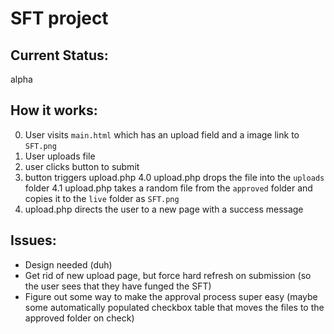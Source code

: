 # SFT project

## Current Status:
alpha

## How it works:

0. User visits `main.html` which has an upload field and a image link to `SFT.png`
1. User uploads file
2. user clicks button to submit
3. button triggers upload.php
4.0 upload.php drops the file into the `uploads` folder
4.1 upload.php takes a random file from the `approved` folder and copies it to the `live` folder as `SFT.png`
5. upload.php directs the user to a new page with a success message

## Issues:
- Design needed (duh)
- Get rid of new upload page, but force hard refresh on submission (so the user sees that they have funged the SFT)
- Figure out some way to make the approval process super easy (maybe some automatically populated checkbox table that moves the files to the approved folder on check)